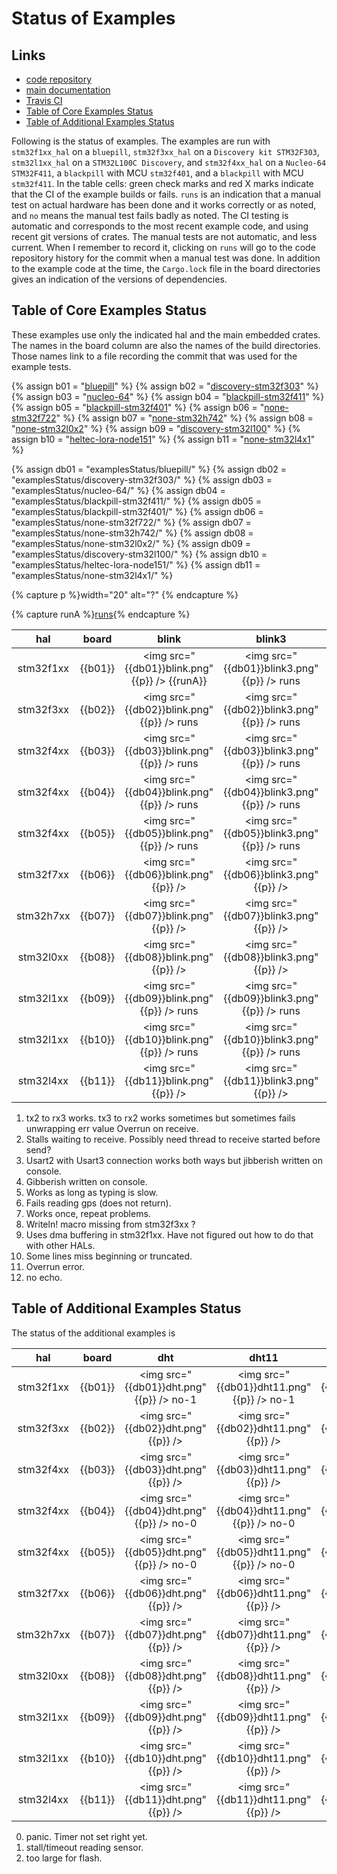 
# Status of Examples

##  Links
- [code repository](https://github.com/pdgilbert/eg_stm_hal) 
- [main documentation](https://github.com/pdgilbert/eg_stm_hal#examples-using-embedded-rust)
- [Travis CI](https://travis-ci.org/pdgilbert/eg_stm_hal)
- [Table of Core Examples Status](#table-of-core-examples-status)
- [Table of Additional Examples Status](#table-of-additional-examples-status)


Following is the status of examples. 
The examples are run with `stm32f1xx_hal` on a `bluepill`,
`stm32f3xx_hal` on a `Discovery kit STM32F303`, `stm32l1xx_hal` on a `STM32L100C Discovery`, 
and `stm32f4xx_hal` on a `Nucleo-64 STM32F411`, a `blackpill` with MCU `stm32f401`, 
and a `blackpill` with MCU `stm32f411`.
In the table cells: 
green check marks and red X marks indicate that the CI of the example builds or fails.
`runs` is an indication that a manual test on actual hardware has been done and it works correctly or as noted, and 
`no` means the manual test fails badly as noted. The CI testing is automatic and corresponds to the most recent
example code, and using recent git versions of crates. The manual tests are not automatic, and less current.
When I remember to record it, 
clicking on `runs` will go to the code repository history for the commit when a manual test was done.
In addition to the example code at the time, the `Cargo.lock` file in the board directories gives an
indication of the versions of dependencies.


##  Table of Core Examples Status

These examples use only the indicated hal and the main embedded crates.
The names in the board column are also the names of the build directories. 
Those names link to a file recording the commit that was used for the example tests.

{% assign b01 = "[bluepill](examplesStatus/bluepill/COMMIT)" %}
{% assign b02 = "[discovery-stm32f303](examplesStatus/discovery-stm32f303/COMMIT)" %}
{% assign b03 = "[nucleo-64](examplesStatus/nucleo-64/COMMIT)" %}
{% assign b04 = "[blackpill-stm32f411](examplesStatus/blackpill-stm32f411/COMMIT)" %}
{% assign b05 = "[blackpill-stm32f401](examplesStatus/blackpill-stm32f401/COMMIT)" %}
{% assign b06 = "[none-stm32f722](examplesStatus/none-stm32f722/COMMIT)" %}
{% assign b07 = "[none-stm32h742](examplesStatus/none-stm32h742/COMMIT)" %}
{% assign b08 = "[none-stm32l0x2](examplesStatus/none-stm32l0x2/COMMIT)" %}
{% assign b09 = "[discovery-stm32l100](examplesStatus/discovery-stm32l100/COMMIT)" %}
{% assign b10 = "[heltec-lora-node151](examplesStatus/heltec-lora-node151/COMMIT)" %}
{% assign b11 = "[none-stm32l4x1](examplesStatus/none-stm32l4x1/COMMIT)" %}

{% assign db01 = "examplesStatus/bluepill/" %}
{% assign db02 = "examplesStatus/discovery-stm32f303/" %}
{% assign db03 = "examplesStatus/nucleo-64/" %}
{% assign db04 = "examplesStatus/blackpill-stm32f411/" %}
{% assign db05 = "examplesStatus/blackpill-stm32f401/" %}
{% assign db06 = "examplesStatus/none-stm32f722/" %}
{% assign db07 = "examplesStatus/none-stm32h742/" %}
{% assign db08 = "examplesStatus/none-stm32l0x2/" %}
{% assign db09 = "examplesStatus/discovery-stm32l100/" %}
{% assign db10 = "examplesStatus/heltec-lora-node151/" %}
{% assign db11 = "examplesStatus/none-stm32l4x1/" %}

{% capture p %}width="20" alt="?" {% endcapture %}

{% capture runA %}<a href="https://github.com/pdgilbert/eg_stm_hal/tree/543a6d12100c2856cbf37d978626cee47c462111" title="link to commit">runs</a>{% endcapture %}



|    hal    |  board  |                 blink                         |                  blink3                 |                     echo_by_char                        |                  echo_string                       |                   serial_char                        |                  serial_string                      |                  gps_rw_by_char                         |                  gps_rw                         |                  temperature                                                        |
|:---------:|:-------:|:-----:|:------:|:------:|:------:|:----------:|:-------------:|:--------------:|:------:|:--------------:|
| stm32f1xx | {{b01}} |<img src="{{db01}}blink.png" {{p}} /> {{runA}} |<img src="{{db01}}blink3.png" {{p}} /> runs |<img src="{{db01}}echo_by_char.png" {{p}} />   runs-5 |<img src="{{db01}}echo_string.png" {{p}} />   runs-5 |<img src="{{db01}}serial_char.png" {{p}} />   runs-1 |<img src="{{db01}}serial_string.png" {{p}} />   no-2 |<img src="{{db01}}gps_rw_by_char.png" {{p}} />   runs    |<img src="{{db01}}gps_rw.png" {{p}} />   runs    |<img src="{{db01}}temperature.png" {{p}} />   runs |      
| stm32f3xx | {{b02}} |<img src="{{db02}}blink.png" {{p}} />   runs   |<img src="{{db02}}blink3.png" {{p}} /> runs |<img src="{{db02}}echo_by_char.png" {{p}} />   runs-5 |<img src="{{db02}}echo_string.png" {{p}} />   no-8,9 |<img src="{{db02}}serial_char.png" {{p}} />   runs-1 |<img src="{{db02}}serial_string.png" {{p}} />   no-9 |<img src="{{db02}}gps_rw_by_char.png" {{p}} />   runs    |<img src="{{db02}}gps_rw.png" {{p}} />   runs-10 |<img src="{{db02}}temperature.png" {{p}} />        |
| stm32f4xx | {{b03}} |<img src="{{db03}}blink.png" {{p}} />   runs   |<img src="{{db03}}blink3.png" {{p}} /> runs |<img src="{{db03}}echo_by_char.png" {{p}} />   runs-5 |<img src="{{db03}}echo_string.png" {{p}} />   no-9   |<img src="{{db03}}serial_char.png" {{p}} />   no-2   |<img src="{{db03}}serial_string.png" {{p}} />   no-9 |<img src="{{db03}}gps_rw_by_char.png" {{p}} />   no-6    |<img src="{{db03}}gps_rw.png" {{p}} />   no-6    |<img src="{{db03}}temperature.png" {{p}} />        |
| stm32f4xx | {{b04}} |<img src="{{db04}}blink.png" {{p}} />   runs   |<img src="{{db04}}blink3.png" {{p}} /> runs |<img src="{{db04}}echo_by_char.png" {{p}} />   runs-5 |<img src="{{db04}}echo_string.png" {{p}} />   no-9   |<img src="{{db04}}serial_char.png" {{p}} />   runs   |<img src="{{db04}}serial_string.png" {{p}} />   no-9 |<img src="{{db04}}gps_rw_by_char.png" {{p}} />   runs-10 |<img src="{{db04}}gps_rw.png" {{p}} />   runs-10 |<img src="{{db04}}temperature.png" {{p}} />        |
| stm32f4xx | {{b05}} |<img src="{{db05}}blink.png" {{p}} />   runs   |<img src="{{db05}}blink3.png" {{p}} /> runs |<img src="{{db05}}echo_by_char.png" {{p}} />   no-12  |<img src="{{db05}}echo_string.png" {{p}} />   no-9   |<img src="{{db05}}serial_char.png" {{p}} />   runs   |<img src="{{db05}}serial_string.png" {{p}} />   no-9 |<img src="{{db05}}gps_rw_by_char.png" {{p}} />   runs    |<img src="{{db05}}gps_rw.png" {{p}} />   runs    |<img src="{{db05}}temperature.png" {{p}} />        |
| stm32f7xx | {{b06}} |<img src="{{db06}}blink.png" {{p}} />          |<img src="{{db06}}blink3.png" {{p}} />      |<img src="{{db06}}echo_by_char.png" {{p}} />          |<img src="{{db06}}echo_string.png" {{p}} />          |<img src="{{db06}}serial_char.png" {{p}} />          |<img src="{{db06}}serial_string.png" {{p}} />        |<img src="{{db06}}gps_rw_by_char.png" {{p}} />           |<img src="{{db06}}gps_rw.png" {{p}} />           |<img src="{{db06}}temperature.png" {{p}} />        |
| stm32h7xx | {{b07}} |<img src="{{db07}}blink.png" {{p}} />          |<img src="{{db07}}blink3.png" {{p}} />      |<img src="{{db07}}echo_by_char.png" {{p}} />          |<img src="{{db07}}echo_string.png" {{p}} />          |<img src="{{db07}}serial_char.png" {{p}} />          |<img src="{{db07}}serial_string.png" {{p}} />        |<img src="{{db07}}gps_rw_by_char.png" {{p}} />           |<img src="{{db07}}gps_rw.png" {{p}} />           |<img src="{{db07}}temperature.png" {{p}} />        |
| stm32l0xx | {{b08}} |<img src="{{db08}}blink.png" {{p}} />          |<img src="{{db08}}blink3.png" {{p}} />      |<img src="{{db08}}echo_by_char.png" {{p}} />          |<img src="{{db08}}echo_string.png" {{p}} />          |<img src="{{db08}}serial_char.png" {{p}} />          |<img src="{{db08}}serial_string.png" {{p}} />        |<img src="{{db08}}gps_rw_by_char.png" {{p}} />           |<img src="{{db08}}gps_rw.png" {{p}} />           |<img src="{{db08}}temperature.png" {{p}} />        |
| stm32l1xx | {{b09}} |<img src="{{db09}}blink.png" {{p}} />   runs   |<img src="{{db09}}blink3.png" {{p}} /> runs |<img src="{{db09}}echo_by_char.png" {{p}} />          |<img src="{{db09}}echo_string.png" {{p}} />          |<img src="{{db09}}serial_char.png" {{p}} />          |<img src="{{db09}}serial_string.png" {{p}} />        |<img src="{{db09}}gps_rw_by_char.png" {{p}} />           |<img src="{{db09}}gps_rw.png" {{p}} />           |<img src="{{db09}}temperature.png" {{p}} />        |
| stm32l1xx | {{b10}} |<img src="{{db10}}blink.png" {{p}} />   runs   |<img src="{{db10}}blink3.png" {{p}} /> runs |<img src="{{db10}}echo_by_char.png" {{p}} />          |<img src="{{db10}}echo_string.png" {{p}} />          |<img src="{{db10}}serial_char.png" {{p}} />          |<img src="{{db10}}serial_string.png" {{p}} />        |<img src="{{db10}}gps_rw_by_char.png" {{p}} />           |<img src="{{db10}}gps_rw.png" {{p}} />           |<img src="{{db10}}temperature.png" {{p}} />        |
| stm32l4xx | {{b11}} |<img src="{{db11}}blink.png" {{p}} />          |<img src="{{db11}}blink3.png" {{p}} />      |<img src="{{db11}}echo_by_char.png" {{p}} />          |<img src="{{db11}}echo_string.png" {{p}} />          |<img src="{{db11}}serial_char.png" {{p}} />          |<img src="{{db11}}serial_string.png" {{p}} />        |<img src="{{db11}}gps_rw_by_char.png" {{p}} />           |<img src="{{db11}}gps_rw.png" {{p}} />           |<img src="{{db11}}temperature.png" {{p}} />        |


1.  tx2 to rx3 works. tx3 to rx2 works sometimes but sometimes fails unwrapping err value Overrun on receive.
2.  Stalls waiting to receive. Possibly need thread to receive started before send?
3.  Usart2 with Usart3 connection works both ways but jibberish written on console.
4.  Gibberish written on console.
5.  Works as long as typing is slow.
6.  Fails reading gps (does not return). 
7.  Works once, repeat problems.
8.  Writeln! macro missing from stm32f3xx ?
9.  Uses dma buffering in stm32f1xx. Have not figured out how to do that with other HALs.
10. Some lines miss beginning or truncated.
11. Overrun error.
12. no echo.

## Table of Additional Examples Status

The status of the additional examples is

|    hal    | board   |                  dht                       |                  dht11                       |                  text_i2c                        |                 oled_gps                        |                  lora_send                |                   lora_receive                 |                  lora_gps                 |
|:---------:|:--------------------:|:-----:|:-----:|:--------:|:--------:|:---------:|:------------:|:--------:|
| stm32f1xx | {{b01}} |<img src="{{db01}}dht.png" {{p}} />   no-1  |<img src="{{db01}}dht11.png" {{p}} />   no-1  |<img src="{{db01}}text_i2c.png" {{p}} />   runs   |<img src="{{db01}}oled_gps.png" {{p}} />   no-2  |<img src="{{db01}}lora_send.png" {{p}} />   |<img src="{{db01}}lora_receive.png" {{p}} />   |<img src="{{db01}}lora_gps.png" {{p}} />   |
| stm32f3xx | {{b02}} |<img src="{{db02}}dht.png" {{p}} />         |<img src="{{db02}}dht11.png" {{p}} />         |<img src="{{db02}}text_i2c.png" {{p}} />   runs   |<img src="{{db02}}oled_gps.png" {{p}} />         |<img src="{{db02}}lora_send.png" {{p}} />   |<img src="{{db02}}lora_receive.png" {{p}} />   |<img src="{{db02}}lora_gps.png" {{p}} />   |
| stm32f4xx | {{b03}} |<img src="{{db03}}dht.png" {{p}} />         |<img src="{{db03}}dht11.png" {{p}} />         |<img src="{{db03}}text_i2c.png" {{p}} />   runs   |<img src="{{db03}}oled_gps.png" {{p}} />         |<img src="{{db03}}lora_send.png" {{p}} />   |<img src="{{db03}}lora_receive.png" {{p}} />   |<img src="{{db03}}lora_gps.png" {{p}} />   |
| stm32f4xx | {{b04}} |<img src="{{db04}}dht.png" {{p}} />   no-0  |<img src="{{db04}}dht11.png" {{p}} />   no-0  |<img src="{{db04}}text_i2c.png" {{p}} />   runs   |<img src="{{db04}}oled_gps.png" {{p}} />   runs  |<img src="{{db04}}lora_send.png" {{p}} />   |<img src="{{db04}}lora_receive.png" {{p}} />   |<img src="{{db04}}lora_gps.png" {{p}} />   |
| stm32f4xx | {{b05}} |<img src="{{db05}}dht.png" {{p}} />   no-0  |<img src="{{db05}}dht11.png" {{p}} />   no-0  |<img src="{{db05}}text_i2c.png" {{p}} />   runs   |<img src="{{db05}}oled_gps.png" {{p}} />   runs  |<img src="{{db05}}lora_send.png" {{p}} />   |<img src="{{db05}}lora_receive.png" {{p}} />   |<img src="{{db05}}lora_gps.png" {{p}} />   |
| stm32f7xx | {{b06}} |<img src="{{db06}}dht.png" {{p}} />         |<img src="{{db06}}dht11.png" {{p}} />         |<img src="{{db06}}text_i2c.png" {{p}} />          |<img src="{{db06}}oled_gps.png" {{p}} />         |<img src="{{db06}}lora_send.png" {{p}} />   |<img src="{{db06}}lora_receive.png" {{p}} />   |<img src="{{db06}}lora_gps.png" {{p}} />   |
| stm32h7xx | {{b07}} |<img src="{{db07}}dht.png" {{p}} />         |<img src="{{db07}}dht11.png" {{p}} />         |<img src="{{db07}}text_i2c.png" {{p}} />          |<img src="{{db07}}oled_gps.png" {{p}} />         |<img src="{{db07}}lora_send.png" {{p}} />   |<img src="{{db07}}lora_receive.png" {{p}} />   |<img src="{{db07}}lora_gps.png" {{p}} />   |
| stm32l0xx | {{b08}} |<img src="{{db08}}dht.png" {{p}} />         |<img src="{{db08}}dht11.png" {{p}} />         |<img src="{{db08}}text_i2c.png" {{p}} />          |<img src="{{db08}}oled_gps.png" {{p}} />         |<img src="{{db08}}lora_send.png" {{p}} />   |<img src="{{db08}}lora_receive.png" {{p}} />   |<img src="{{db08}}lora_gps.png" {{p}} />   |
| stm32l1xx | {{b09}} |<img src="{{db09}}dht.png" {{p}} />         |<img src="{{db09}}dht11.png" {{p}} />         |<img src="{{db09}}text_i2c.png" {{p}} />          |<img src="{{db09}}oled_gps.png" {{p}} />         |<img src="{{db09}}lora_send.png" {{p}} />   |<img src="{{db09}}lora_receive.png" {{p}} />   |<img src="{{db09}}lora_gps.png" {{p}} />   |
| stm32l1xx | {{b10}} |<img src="{{db10}}dht.png" {{p}} />         |<img src="{{db10}}dht11.png" {{p}} />         |<img src="{{db10}}text_i2c.png" {{p}} />          |<img src="{{db10}}oled_gps.png" {{p}} />         |<img src="{{db10}}lora_send.png" {{p}} />   |<img src="{{db10}}lora_receive.png" {{p}} />   |<img src="{{db10}}lora_gps.png" {{p}} />   |
| stm32l4xx | {{b11}} |<img src="{{db11}}dht.png" {{p}} />         |<img src="{{db11}}dht11.png" {{p}} />         |<img src="{{db11}}text_i2c.png" {{p}} />          |<img src="{{db11}}oled_gps.png" {{p}} />         |<img src="{{db11}}lora_send.png" {{p}} />   |<img src="{{db11}}lora_receive.png" {{p}} />   |<img src="{{db11}}lora_gps.png" {{p}} />   |

0. panic. Timer not set right yet.
1. stall/timeout reading sensor.
2. too large for flash.

